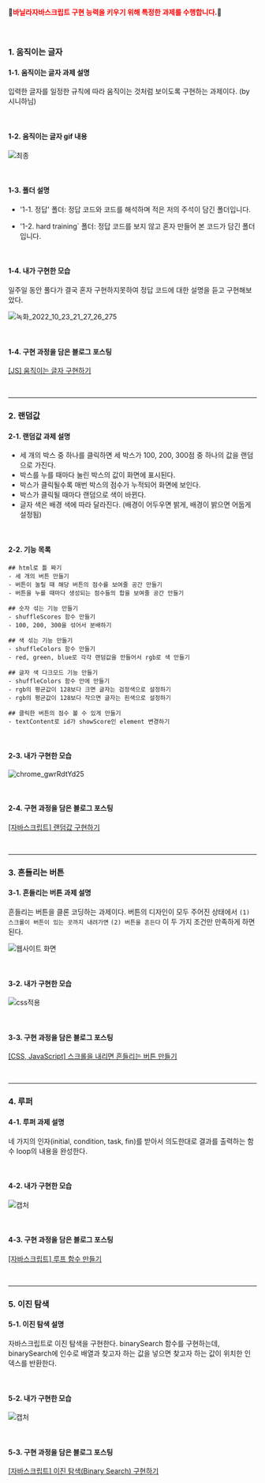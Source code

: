 
#### 💛<span style='color:red'>바닐라자바스크립트 구현 능력을 키우기 위해 특정한 과제를 수행합니다.</span>💛
<br>

### 1. 움직이는 글자
#### 1-1. 움직이는 글자 과제 설명
입력한 글자를 일정한 규칙에 따라 움직이는 것처럼 보이도록 구현하는 과제이다. (by 시니하님)

<br>

#### 1-2. 움직이는 글자  gif 내용
![최종](https://user-images.githubusercontent.com/101965666/197389533-8c2fe699-ea78-4ab2-a3c9-d29698376ab3.gif)

<br>

#### 1-3. 폴더 설명
- '1-1. 정답' 폴더: 정답 코드와 코드를 해석하며 적은 저의 주석이 담긴 폴더입니다.

- '1-2. hard training` 폴더: 정답 코드를 보지 않고 혼자 만들어 본 코드가 담긴 폴더입니다.

<br>

#### 1-4. 내가 구현한 모습
일주일 동안 풀다가 결국 혼자 구현하지못하여 정답 코드에 대한 설명을 듣고 구현해보았다. 

![녹화_2022_10_23_21_27_26_275](https://user-images.githubusercontent.com/101965666/197392199-0d4f923e-ecdb-4838-b314-d055d3730473.gif)

<br>

#### 1-4. 구현 과정을 담은 블로그 포스팅 
<a href='https://velog.io/@hamham/JS-%EC%9B%80%EC%A7%81%EC%9D%B4%EB%8A%94-%EA%B8%80%EC%9E%90-%EA%B5%AC%ED%98%84%ED%95%98%EA%B8%B0'>[JS] 움직이는 글자 구현하기</a>

<br>

---

### 2. 랜덤값
#### 2-1. 랜덤값 과제 설명
- 세 개의 박스 중 하나를 클릭하면 세 박스가 100, 200, 300점 중 하나의 값을 랜덤으로 가진다.
- 박스를 누를 때마다 눌린 박스의 값이 화면에 표시된다. 
- 박스가 클릭될수록 매번 박스의 점수가 누적되어 화면에 보인다. 
- 박스가 클릭될 때마다 랜덤으로 색이 바뀐다.
- 글자 색은 배경 색에 따라 달라진다. (배경이 어두우면 밝게, 배경이 밝으면 어둡게 설정됨)

<br>

#### 2-2. 기능 목록
```
## html로 틀 짜기
- 세 개의 버튼 만들기
- 버튼이 눌릴 때 해당 버튼의 점수를 보여줄 공간 만들기
- 버튼을 누를 때마다 생성되는 점수들의 합을 보여줄 공간 만들기

## 숫자 섞는 기능 만들기
- shuffleScores 함수 만들기
- 100, 200, 300을 섞어서 분배하기

## 색 섞는 기능 만들기
- shuffleColors 함수 만들기
- red, green, blue로 각각 랜덤값을 만들어서 rgb로 색 만들기

## 글자 색 다크모드 기능 만들기
- shuffleColors 함수 안에 만들기
- rgb의 평균값이 128보다 크면 글자는 검정색으로 설정하기
- rgb의 평균값이 128보다 작으면 글자는 흰색으로 설정하기

## 클릭한 버튼의 점수 볼 수 있게 만들기
- textContent로 id가 showScore인 element 변경하기
```

<br>

#### 2-3. 내가 구현한 모습
![chrome_gwrRdtYd25](https://user-images.githubusercontent.com/101965666/203450800-9e0d4227-bf18-41e9-a48f-d8af61035e1e.gif)

<br>

#### 2-4. 구현 과정을 담은 블로그 포스팅 
<a href='https://velog.io/@hamham/%EC%9E%90%EB%B0%94%EC%8A%A4%ED%81%AC%EB%A6%BD%ED%8A%B8-%EB%9E%9C%EB%8D%A4%EC%88%AB%EC%9E%90%EC%99%80-%EB%9E%9C%EB%8D%A4%EC%83%89-%EA%B5%AC%ED%98%84%ED%95%98%EA%B8%B0'>[자바스크립트] 랜덤값 구현하기</a>

<br>

---

### 3. 흔들리는 버튼
#### 3-1. 흔들리는 버튼 과제 설명
흔들리는 버튼을 클론 코딩하는 과제이다. 버튼의 디자인이 모두 주어진 상태에서 
`(1) 스크롤이 버튼이 있는 곳까지 내려가면` `(2) 버튼을 흔든다` 이 두 가지 조건만 만족하게 하면 된다.

![웹사이트 화면](https://user-images.githubusercontent.com/101965666/209787112-94d6124e-fa64-4148-b24a-690f8f1ec2e0.gif)

<br>

#### 3-2. 내가 구현한 모습
![css적용](https://user-images.githubusercontent.com/101965666/210958214-e05f3550-00e4-4e45-ba6a-0ee22959c53a.PNG)

<br>

#### 3-3. 구현 과정을 담은 블로그 포스팅
<a href='https://velog.io/@hamham/CSS-%EC%8A%A4%ED%81%AC%EB%A1%A4%EC%9D%84-%EB%82%B4%EB%A6%AC%EB%A9%B4-%ED%9D%94%EB%93%A4%EB%A6%AC%EB%8A%94-%EB%B2%84%ED%8A%BC-%EB%A7%8C%EB%93%A4%EA%B8%B0'>[CSS, JavaScript] 스크롤을 내리면 흔들리는 버튼 만들기</a>

<br>

---

### 4. 루퍼
#### 4-1. 루퍼 과제 설명
네 가지의 인자(initial, condition, task, fin)를 받아서 의도한대로 결과를 출력하는 함수 loop의 내용을 완성한다.


<br>

#### 4-2. 내가 구현한 모습
![캡처](https://user-images.githubusercontent.com/101965666/210960361-b9f00e6e-a68f-4cd7-8ced-c8d6fd785c8d.PNG)

<br>

#### 4-3. 구현 과정을 담은 블로그 포스팅
<a href='https://velog.io/@hamham/%EC%9E%90%EB%B0%94%EC%8A%A4%ED%81%AC%EB%A6%BD%ED%8A%B8-%ED%95%A8%EC%88%98-%EB%A7%8C%EB%93%A4%EA%B8%B0'>[자바스크립트] 루프 함수 만들기</a>

<br>

---

### 5. 이진 탐색
#### 5-1. 이진 탐색 설명
자바스크립트로 이진 탐색을 구현한다. binarySearch 함수를 구현하는데, binarySearch에 인수로 배열과 찾고자 하는 값을 넣으면 찾고자 하는 값이 위치한 인덱스를 반환한다.


<br>

#### 5-2. 내가 구현한 모습
![캡처](https://user-images.githubusercontent.com/101965666/212708594-28d4a603-38ac-461a-a1c9-5fec7a4f18c5.PNG)

<br>

#### 5-3. 구현 과정을 담은 블로그 포스팅
<a href='https://velog.io/@hamham/%EC%9E%90%EB%B0%94%EC%8A%A4%ED%81%AC%EB%A6%BD%ED%8A%B8-%EC%9D%B4%EC%A7%84-%ED%83%90%EC%83%89Binary-Search-%EA%B5%AC%ED%98%84%ED%95%98%EA%B8%B0'>[자바스크립트] 이진 탐색(Binary Search) 구현하기</a>